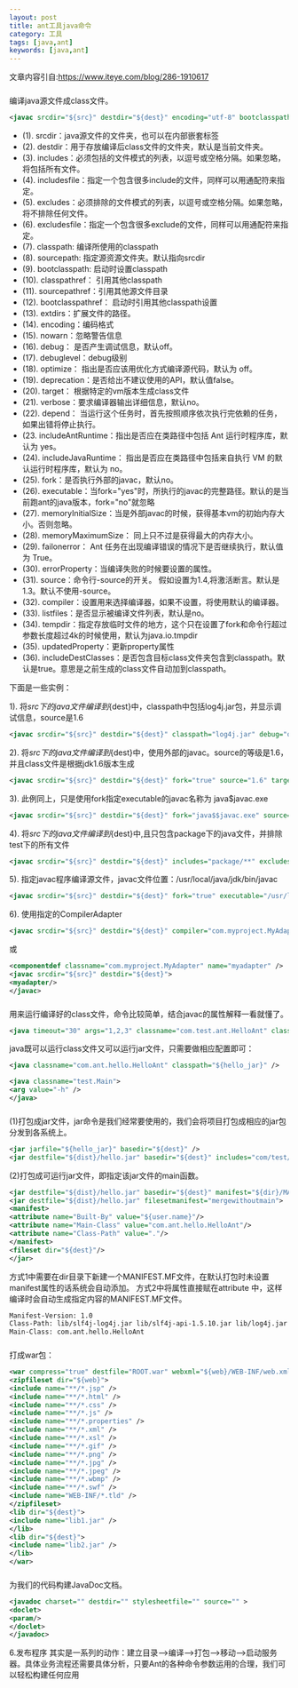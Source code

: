 ```yaml
---
layout: post
title: ant工具java命令
category: 工具
tags: [java,ant]
keywords: [java,ant]
---
```


文章内容引自:https://www.iteye.com/blog/286-1910617

### <javac>
编译java源文件成class文件。
```xml
<javac srcdir="${src}" destdir="${dest}" encoding="utf-8" bootclasspathref="project.classpath" includejavaruntime="true" includeantruntime="false" optimize="true"  source="1.6" target="1.6"/>  
 ```
- (1). srcdir：java源文件的文件夹，也可以在内部嵌套<src>标签
- (2). destdir：用于存放编译后class文件的文件夹，默认是当前文件夹。
- (3). includes：必须包括的文件模式的列表，以逗号或空格分隔。如果忽略，将包括所有文件。
- (4). includesfile：指定一个包含很多include的文件，同样可以用通配符来指定。
- (5). excludes：必须排除的文件模式的列表，以逗号或空格分隔。如果忽略，将不排除任何文件。
- (6). excludesfile：指定一个包含很多exclude的文件，同样可以用通配符来指定。
- (7). classpath: 编译所使用的classpath
- (8). sourcepath: 指定源资源文件夹。默认指向srcdir
- (9). bootclasspath: 启动时设置classpath
- (10). classpathref： 引用其他classpath
- (11). sourcepathref：引用其他源文件目录
- (12). bootclasspathref： 启动时引用其他classpath设置
- (13). extdirs：扩展文件的路径。
- (14). encoding：编码格式
- (15). nowarn：忽略警告信息
- (16). debug： 是否产生调试信息，默认off。
- (17). debuglevel：debug级别
- (18). optimize： 指出是否应该用优化方式编译源代码，默认为 off。
- (19). deprecation：是否给出不建议使用的API，默认值false。
- (20). target： 根据特定的vm版本生成class文件
- (21). verbose：要求编译器输出详细信息，默认no。
- (22). depend： 当运行这个任务时，首先按照顺序依次执行完依赖的任务，如果出错将停止执行。
- (23. includeAntRuntime：指出是否应在类路径中包括 Ant 运行时程序库，默认为 yes。
- (24). includeJavaRuntime： 指出是否应在类路径中包括来自执行 VM 的默认运行时程序库，默认为 no。
- (25). fork：是否执行外部的javac，默认no。
- (26). executable：当fork="yes"时，所执行的javac的完整路径。默认的是当前跑ant的java版本，fork="no"就忽略
- (27). memoryInitialSize：当是外部javac的时候，获得基本vm的初始内存大小。否则忽略。
- (28). memoryMaximumSize： 同上只不过是获得最大的内存大小。
- (29). failonerror： Ant 任务在出现编译错误的情况下是否继续执行，默认值为 True。
- (30). errorProperty：当编译失败的时候要设置的属性。
- (31). source：命令行-source的开关。 假如设置为1.4,将激活断言。默认是1.3。默认不使用-source。
- (32). compiler：设置用来选择编译器，如果不设置，将使用默认的编译器。
- (33). listfiles：是否显示被编译文件列表，默认是no。
- (34). tempdir：指定存放临时文件的地方，这个只在设置了fork和命令行超过参数长度超过4k的时候使用，默认为java.io.tmpdir
- (35). updatedProperty：更新property属性
- (36). includeDestClasses：是否包含目标class文件夹包含到classpath。默认是true。意思是之前生成的class文件自动加到classpath。

下面是一些实例：

1). 将${src}下的java文件编译到${dest}中，classpath中包括log4j.jar包，并显示调试信息，source是1.6
```xml
<javac srcdir="${src}" destdir="${dest}" classpath="log4j.jar" debug="on" source="1.6" target="1.6" />  
```

2). 将${src}下的java文件编译到${dest}中，使用外部的javac。source的等级是1.6，并且class文件是根据jdk1.6版本生成
```xml
<javac srcdir="${src}" destdir="${dest}" fork="true" source="1.6" target="1.6" />  
```

3). 此例同上，只是使用fork指定executable的javac名称为 java$javac.exe
```xml
<javac srcdir="${src}" destdir="${dest}" fork="java$$javac.exe" source="1.6" target="1.6" />  
```

4). 将${src}下的java文件编译到${dest}中,且只包含package下的java文件，并排除test下的所有文件
```xml
<javac srcdir="${src}" destdir="${dest}" includes="package/**" excludes="package/test/**" classpath="log4j.jar"  />  
```

5). 指定javac程序编译源文件，javac文件位置：/usr/local/java/jdk/bin/javac
```xml
<javac srcdir="${src}" destdir="${dest}" fork="true" executable="/usr/local/java/jdk/bin/javac" compiler="javac1.1" />  
```

6). 使用指定的CompilerAdapter
```xml
<javac srcdir="${src}" destdir="${dest}" compiler="com.myproject.MyAdapter"/>  
```
或 
```xml 
<componentdef classname="com.myproject.MyAdapter" name="myadapter" />  
<javac srcdir="${src}" destdir="${dest}">  
<myadapter/>  
</javac>  
```

### <java>
用来运行编译好的class文件，命令比较简单，结合javac的属性解释一看就懂了。
```xml
<java timeout="30" args="1,2,3" classname="com.test.ant.HelloAnt" classpath="${classPath}" />  
```
java既可以运行class文件又可以运行jar文件，只需要做相应配置即可：
```xml
<java classname="com.ant.hello.HelloAnt" classpath="${hello_jar}" />  

<java classname="test.Main">  
<arg value="-h" />  
</java>  
```

### <jar>
(1)打包成jar文件，jar命令是我们经常要使用的，我们会将项目打包成相应的jar包分发到各系统上。
```xml
<jar jarfile="${hello_jar}" basedir="${dest}" />  
<jar destfile="${dist}/hello.jar" basedir="${dest}" includes="com/test/ant/**" excludes="**/*_Temp.class" />  
```
(2)打包成可运行jar文件，即指定该jar文件的main函数。
```xml
<jar destfile="${dist}/hello.jar" basedir="${dest}" manifest="${dir}/MANIFEST.MF"/>  
<jar destfile="${dist}/hello.jar" filesetmanifest="mergewithoutmain">  
<manifest>  
<attribute name="Built-By" value="${user.name}"/>  
<attribute name="Main-Class" value="com.ant.hello.HelloAnt"/>  
<attribute name="Class-Path" value="."/>  
</manifest>  
<fileset dir="${dest}"/>  
</jar>  
```
方式1中需要在dir目录下新建一个MANIFEST.MF文件，在默认打包时未设置manifest属性的话系统会自动添加。
方式2中将属性直接赋在attribute 中，这样编译时会自动生成指定内容的MANIFEST.MF文件。

```xml
Manifest-Version: 1.0   
Class-Path: lib/slf4j-log4j.jar lib/slf4j-api-1.5.10.jar lib/log4j.jar   
Main-Class: com.ant.hello.HelloAnt  
```

### <war>
打成war包：
```xml
<war compress="true" destfile="ROOT.war" webxml="${web}/WEB-INF/web.xml">  
<zipfileset dir="${web}">  
<include name="**/*.jsp" />  
<include name="**/*.html" />  
<include name="**/*.css" />  
<include name="**/*.js" />  
<include name="**/*.properties" />  
<include name="**/*.xml" />  
<include name="**/*.xsl" />  
<include name="**/*.gif" />  
<include name="**/*.png" />  
<include name="**/*.jpg" />  
<include name="**/*.jpeg" />  
<include name="**/*.wbmp" />  
<include name="**/*.swf" />  
<include name="WEB-INF/*.tld" />  
</zipfileset>  
<lib dir="${dest}">  
<include name="lib1.jar" />  
</lib>  
<lib dir="${dest}">  
<include name="lib2.jar" />  
</lib>  
</war>  
```
### <javadoc>
为我们的代码构建JavaDoc文档。
```xml
<javadoc charset="" destdir="" stylesheetfile="" source="" >  
<doclet>  
<param/>  
</doclet>  
</javadoc>  
```
6.发布程序
其实是一系列的动作：建立目录-->编译-->打包-->移动-->启动服务器。具体业务流程还需要具体分析，只要Ant的各种命令参数运用的合理，我们可以轻松构建任何应用